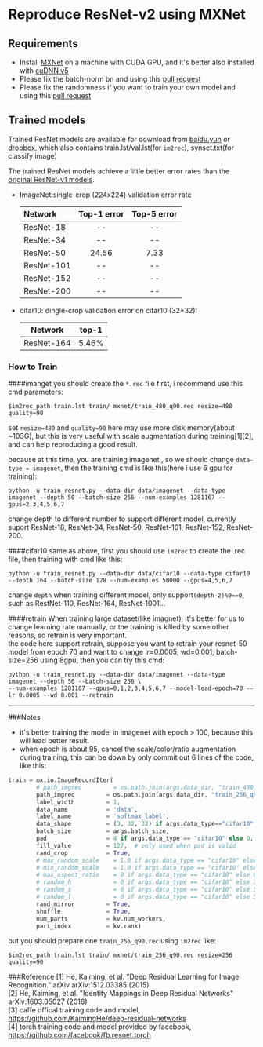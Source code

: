 Reproduce ResNet-v2 using MXNet
=====================================
## Requirements
- Install [MXNet](http://torch.ch/docs/getting-started.html) on a machine with CUDA GPU, and it's better also installed with [cuDNN v5](https://developer.nvidia.com/cudnn)
- Please fix the batch-norm bn and using this [pull request](https://github.com/dmlc/mxnet/pull/3049/files)
- Please fix the randomness if you want to train your own model and using this [pull request](https://github.com/dmlc/mxnet/pull/3001/files)

## Trained models
Trained ResNet models are available for download from [baidu.yun](http://pan.baidu.com/s/1o8GnUxO) or [dropbox](https://www.dropbox.com/sh/681xbcj0oh1jlez/AAA8B7KvcJJXxfwMbXSblGPMa?dl=0), which also contains train.lst/val.lst(for ```im2rec```), synset.txt(for classify image)

The trained ResNet models achieve a little better error rates than the [original ResNet-v1 models](https://github.com/KaimingHe/deep-residual-networks).

* ImageNet:single-crop (224x224) validation error rate

  | Network       | Top-1 error | Top-5 error |
  | :------------ | :---------: | :---------: |
  | ResNet-18     | --       | --       |
  | ResNet-34     | --      | --        |
  | ResNet-50     | 24.56   | 7.33   |
  | ResNet-101    | --       | --        |
  | ResNet-152    | --       | --        |
  | ResNet-200    | --       | --        |


* cifar10: dingle-crop validation error on cifar10 (32*32):

  | Network    | top-1 |
  | :------:   | :---: |
  |ResNet-164  | 5.46% |

### How to Train

####imanget
you should create the ```*.rec``` file first, i recommend use this cmd parameters:  
```shell
$im2rec_path train.lst train/ mxnet/train_480_q90.rec resize=480 quality=90
```
set ```resize=480``` and ```quality=90``` here may use more disk memory(about ~103G), but this is very useful with scale augmentation during training[1][2], and can help reproducing a good result.

because at this time, you are training imagenet , so we should change ```data-type = imagenet```, then the training cmd is like this(here i use 6 gpu for training):
```shell
python -u train_resnet.py --data-dir data/imagenet --data-type imagenet --depth 50 --batch-size 256 --num-examples 1281167 --gpus=2,3,4,5,6,7
```
change depth to different number to support different model, currently suport ResNet-18, ResNet-34, ResNet-50, ResNet-101, ResNet-152, ResNet-200.

####cifar10
same as above, first you should use ```im2rec``` to create the .rec file, then training with cmd like this:
```shell
python -u train_resnet.py --data-dir data/cifar10 --data-type cifar10 --depth 164 --batch-size 128 --num-examples 50000 --gpus=4,5,6,7
```
change ```depth``` when training different model, only support```(depth-2)%9==0```, such as RestNet-110, ResNet-164, ResNet-1001...

####retrain
When training large dataset(like imagnet), it's better for us to change learning rate manually, or the training is killed by some other reasons, so retrain is very important.   
the code here support retrain, suppose you want to retrain your resnet-50 model from epoch 70 and want to change lr=0.0005, wd=0.001, batch-size=256 using 8gpu, then you can try this cmd:
```shell
python -u train_resnet.py --data-dir data/imagenet --data-type imagenet --depth 50 --batch-size 256 \
--num-examples 1281167 --gpus=0,1,2,3,4,5,6,7 --model-load-epoch=70 --lr 0.0005 --wd 0.001 --retrain
```  

----------------------------------------
###Notes
* it's better training the model in imagenet with epoch > 100, because this will lead better result.
* when epoch is about 95, cancel the scale/color/ratio augmentation during training, this can be down by only commit out 6 lines of the code, like this:
```python
train = mx.io.ImageRecordIter(
        # path_imgrec         = os.path.join(args.data_dir, "train_480_q90.rec"),
        path_imgrec         = os.path.join(args.data_dir, "train_256_q90.rec"),
        label_width         = 1,
        data_name           = 'data',
        label_name          = 'softmax_label',
        data_shape          = (3, 32, 32) if args.data_type=="cifar10" else (3, 224, 224),
        batch_size          = args.batch_size,
        pad                 = 4 if args.data_type == "cifar10" else 0,
        fill_value          = 127,  # only used when pad is valid
        rand_crop           = True,
        # max_random_scale    = 1.0 if args.data_type == "cifar10" else 1.0,  # 480
        # min_random_scale    = 1.0 if args.data_type == "cifar10" else 0.533,  # 256.0/480.0
        # max_aspect_ratio    = 0 if args.data_type == "cifar10" else 0.25,
        # random_h            = 0 if args.data_type == "cifar10" else 36,  # 0.4*90
        # random_s            = 0 if args.data_type == "cifar10" else 50,  # 0.4*127
        # random_l            = 0 if args.data_type == "cifar10" else 50,  # 0.4*127
        rand_mirror         = True,
        shuffle             = True,
        num_parts           = kv.num_workers,
        part_index          = kv.rank)
```
but you should prepare one ```train_256_q90.rec```  using ```im2rec```  like:
```shell
$im2rec_path train.lst train/ mxnet/train_256_q90.rec resize=256 quality=90
```

###Reference
[1] He, Kaiming, et al. "Deep Residual Learning for Image Recognition." arXiv arXiv:1512.03385 (2015).  
[2] He, Kaiming, et al. "Identity Mappings in Deep Residual Networks" arXiv:1603.05027 (2016)  
[3] caffe offical training code and model, https://github.com/KaimingHe/deep-residual-networks  
[4] torch training code and model provided by facebook, https://github.com/facebook/fb.resnet.torch
